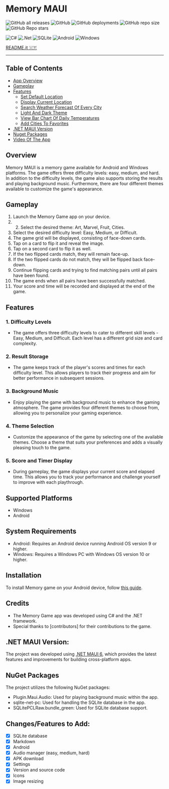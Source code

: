 # Memory MAUI

![GitHub all releases](https://img.shields.io/github/downloads/GiorgioCitterio/MemoryMAUI/total)
![GitHub](https://img.shields.io/github/license/GiorgioCitterio/MemoryMAUI)
![GitHub deployments](https://img.shields.io/github/deployments/GiorgioCitterio/MemoryMAUI/github-pages)
![GitHub repo size](https://img.shields.io/github/repo-size/GiorgioCitterio/MemoryMAUI)
![GitHub Repo stars](https://img.shields.io/github/stars/GiorgioCitterio/MemoryMAUI)

![C#](https://img.shields.io/badge/c%23-%23239120.svg?style=for-the-badge&logo=c-sharp&logoColor=white)
![.Net](https://img.shields.io/badge/.NET-5C2D91?style=for-the-badge&logo=.net&logoColor=white)
![SQLite](https://img.shields.io/badge/sqlite-%2307405e.svg?style=for-the-badge&logo=sqlite&logoColor=white)
![Android](https://img.shields.io/badge/Android-3DDC84?style=for-the-badge&logo=android&logoColor=white)
![Windows](https://img.shields.io/badge/Windows-0078D6?style=for-the-badge&logo=windows&logoColor=white)

<a href="https://github.com/GiorgioCitterio/MemoryMAUI/blob/master/README.it.md">README.it 🇮🇹</a>

---

## Table of Contents
- <a  href="#appoverview">App Overview</a>
- <a  href="#gameplay">Gameplay</a>
- <a  href="#features">Features</a>
  - <a  href="#setdefloc">Set Default Location</a>
  - <a  href="#discurloc">Display Current Location</a>
  - <a  href="#searchforw">Search Weather Forecast Of Every City</a>
  - <a  href="#lightdarktheme">Light And Dark Theme</a>
  - <a  href="#temperatureschart">View Bar Chart Of Daily Temperatures</a>
  - <a  href="#favorites">Add Cities To Favorites</a>
- <a  href="#mauiversion">.NET MAUI Version</a>
- <a  href="#nuget">Nuget Packages</a>
- <a  href="#gifs">Video Of The App</a>

## Overview <a name="appoverview"></a>
Memory MAUI is a memory game available for Android and Windows platforms. The game offers three difficulty levels: easy, medium, and hard. In addition to the difficulty levels, the game also supports storing the results and playing background music. Furthermore, there are four different themes available to customize the game's appearance.

## Gameplay <a name="gameplay"></a>
1. Launch the Memory Game app on your device.
2. 2. Select the desired theme: Art, Marvel, Fruit, Cities.
3. Select the desired difficulty level: Easy, Medium, or Difficult.
4. The game grid will be displayed, consisting of face-down cards.
5. Tap on a card to flip it and reveal the image.
6. Tap on a second card to flip it as well.
7. If the two flipped cards match, they will remain face-up.
8. If the two flipped cards do not match, they will be flipped back face-down.
9. Continue flipping cards and trying to find matching pairs until all pairs have been found.
10. The game ends when all pairs have been successfully matched.
11. Your score and time will be recorded and displayed at the end of the game.

## Features <a name="features"></a>
### 1. Difficulty Levels
- The game offers three difficulty levels to cater to different skill levels - Easy, Medium, and Difficult. Each level has a different grid size and card complexity.
### 2. Result Storage
- The game keeps track of the player's scores and times for each difficulty level. This allows players to track their progress and aim for better performance in subsequent sessions.
### 3. Background Music
- Enjoy playing the game with background music to enhance the gaming atmosphere. The game provides four different themes to choose from, allowing you to personalize your gaming experience.
### 4. Theme Selection
- Customize the appearance of the game by selecting one of the available themes. Choose a theme that suits your preferences and adds a visually pleasing touch to the game.
### 5. Score and Timer Display
- During gameplay, the game displays your current score and elapsed time. This allows you to track your performance and challenge yourself to improve with each playthrough.

## Supported Platforms
- Windows
- Android

## System Requirements
- Android: Requires an Android device running Android OS version 9 or higher.
- Windows: Requires a Windows PC with Windows OS version 10 or higher.

## Installation
To install Memory game on your Android device, follow [this guide](https://github.com/GiorgioCitterio/MemoryMAUI/wiki).

## Credits
- The Memory Game app was developed using C# and the .NET framework.
- Special thanks to [contributors] for their contributions to the game.

## .NET MAUI Version:
The project was developed using [.NET MAUI 6](https://learn.microsoft.com/en-us/dotnet/maui/what-is-maui?view=net-maui-6.0), which provides the latest features and improvements for building cross-platform apps.

## NuGet Packages
The project utilizes the following NuGet packages:
- Plugin.Maui.Audio: Used for playing background music within the app.
- sqlite-net-pc: Used for handling the SQLite database in the app.
- SQLitePCLRaw.bundle_green: Used for SQLite database support.
  
## Changes/Features to Add:
- [x] SQLite database
- [x] Markdown
- [x] Android
- [x] Audio manager (easy, medium, hard)
- [x] APK download
- [x] Settings
- [x] Version and source code
- [x] Icons
- [x] Image resizing
